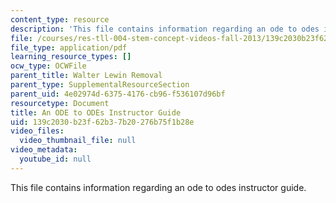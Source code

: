 ```yaml
---
content_type: resource
description: 'This file contains information regarding an ode to odes instructor guide. '
file: /courses/res-tll-004-stem-concept-videos-fall-2013/139c2030b23f62b37b20276b75f1b28e_MITRES_TLL-004F13_ODEGuide.pdf
file_type: application/pdf
learning_resource_types: []
ocw_type: OCWFile
parent_title: Walter Lewin Removal
parent_type: SupplementalResourceSection
parent_uid: 4e02974d-6375-4176-cb96-f536107d96bf
resourcetype: Document
title: An ODE to ODEs Instructor Guide
uid: 139c2030-b23f-62b3-7b20-276b75f1b28e
video_files:
  video_thumbnail_file: null
video_metadata:
  youtube_id: null
---
```

This file contains information regarding an ode to odes instructor guide. 

